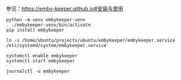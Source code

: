 参见：https://emby-keeper.github.io#安装与使用

```
python -m venv embykeeper-venv
. ./embykeeper-venv/bin/activate
pip install embykeeper
```

```
ln -s /home/ubuntu/projects/ubuntu/embykeeper/embykeeper.service /etc/systemd/system/embykeeper.service
```

```
systemctl enable embykeeper
systemctl start embykeeper
```

```
journalctl -u embykeeper
```
